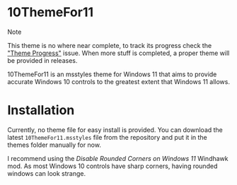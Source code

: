 # 10ThemeFor11

> [!NOTE]  
> This theme is no where near complete, to track its progress check the ["Theme Progress"](https://github.com/SandTechStuff/10ThemeFor11/issues/1) issue.
> When more stuff is completed, a proper theme will be provided in releases.

10ThemeFor11 is an msstyles theme for Windows 11 that aims to provide accurate Windows 10 controls to the greatest extent that Windows 11 allows.

# Installation

Currently, no theme file for easy install is provided. You can download the latest `10ThemeFor11.msstyles` file from the repository and put it in the themes folder manually for now.

I recommend using the _Disable Rounded Corners on Windows 11_ Windhawk mod. As most Windows 10 controls have sharp corners, having rounded windows can look strange.